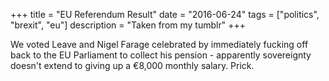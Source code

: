 +++
title = "EU Referendum Result"
date = "2016-06-24"
tags = ["politics", "brexit", "eu"]
description = "Taken from my tumblr"
+++

We voted Leave and Nigel Farage celebrated by immediately fucking off back to the EU Parliament to collect his pension - apparently sovereignty doesn't extend to giving up a €8,000 monthly salary. Prick.
